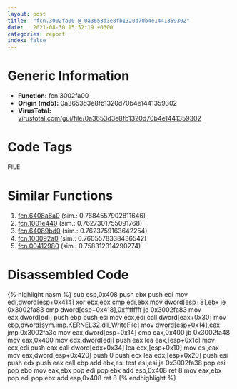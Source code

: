 ```yaml
---
layout: post
title:  "fcn.3002fa00 @ 0a3653d3e8fb1320d70b4e1441359302"
date:   2021-08-30 15:52:19 +0300
categories: report
index: false
---
```


# Generic Information
- **Function:** fcn.3002fa00
- **Origin (md5):** 0a3653d3e8fb1320d70b4e1441359302
- **VirusTotal:** [virustotal.com/gui/file/0a3653d3e8fb1320d70b4e1441359302][virustotal_ref]

# Code Tags
<span class="tag" id="FILE">FILE</span>


# Similar Functions

1. [fcn.6408a6a0][similar_1_ref] (sim.: 0.7684557902811646)
2. [fcn.1001e440][similar_2_ref] (sim.: 0.7627301755091768)
3. [fcn.64089bd0][similar_3_ref] (sim.: 0.7623759163642254)
4. [fcn.100092a0][similar_4_ref] (sim.: 0.7605578338436542)
5. [fcn.00412980][similar_5_ref] (sim.: 0.758312314290274)


# Disassembled Code

{% highlight nasm %}
sub esp,0x408
push ebx
push edi
mov edi,dword[esp+0x414]
xor ebx,ebx
cmp edi,ebx
mov dword[esp+8],ebx
je 0x3002fa83
cmp dword[esp+0x418],0xffffffff
je 0x3002fa83
mov eax,dword[edi]
push ebp
push esi
mov ecx,edi
call dword[eax+0x30]
mov ebp,dword[sym.imp.KERNEL32.dll_WriteFile]
mov dword[esp+0x14],eax
jmp 0x3002fa3c
mov eax,dword[esp+0x14]
cmp eax,0x400
jb 0x3002fa48
mov eax,0x400
mov edx,dword[edi]
push eax
lea eax,[esp+0x1c]
mov ecx,edi
push eax
call dword[edx+0x34]
lea ecx,[esp+0x10]
mov esi,eax
mov eax,dword[esp+0x420]
push 0
push ecx
lea edx,[esp+0x20]
push esi
push edx
push eax
call ebp
add ebx,esi
test esi,esi
ja 0x3002fa38
pop esi
pop ebp
mov eax,ebx
pop edi
pop ebx
add esp,0x408
ret 8
mov eax,ebx
pop edi
pop ebx
add esp,0x408
ret 8
{% endhighlight %}


[similar_1_ref]: /report/fcn.6408a6a0@07e4412910bcf0f5969ef64c44eecb2d
[similar_2_ref]: /report/fcn.1001e440@a7a698c732cb880967bd1318dc083d69
[similar_3_ref]: /report/fcn.64089bd0@07e4412910bcf0f5969ef64c44eecb2d
[similar_4_ref]: /report/fcn.100092a0@4c3818fdf32d89a09257dbc9d3e142ea
[similar_5_ref]: /report/fcn.00412980@0aa2d73a5300dff2412388945614b507
[virustotal_ref]: https://www.virustotal.com/gui/file/0a3653d3e8fb1320d70b4e1441359302